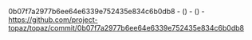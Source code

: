 0b07f7a2977b6ee64e6339e752435e834c6b0db8 -  () -  () - https://github.com/project-topaz/topaz/commit/0b07f7a2977b6ee64e6339e752435e834c6b0db8
